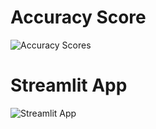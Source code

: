 # Accuracy Score 

![Accuracy Scores](https://user-images.githubusercontent.com/66127023/225824153-43c2e7c8-651e-4a37-b155-43b174f7f965.png)



# Streamlit App


![Streamlit App](https://user-images.githubusercontent.com/66127023/225824210-a9622fdb-8f92-42b1-8bfb-1ee7ddd54397.png)
